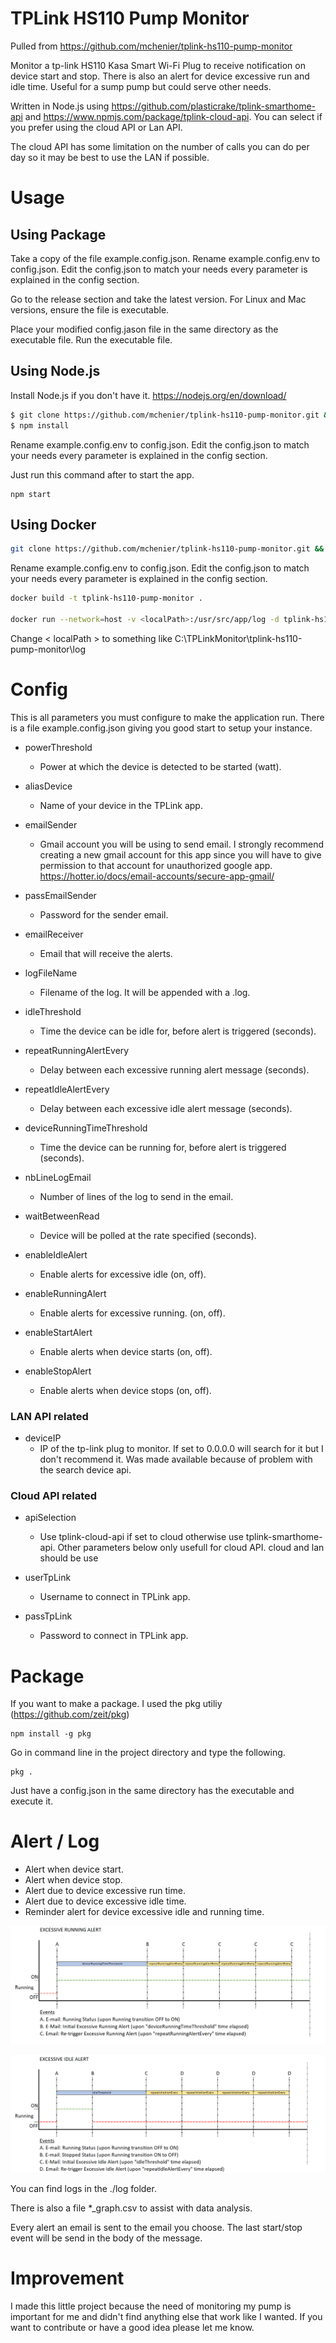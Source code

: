 # TPLink HS110 Pump Monitor
Pulled from https://github.com/mchenier/tplink-hs110-pump-monitor

Monitor a tp-link HS110 Kasa Smart Wi-Fi Plug to receive notification on device start and stop.
There is also an alert for device excessive run and idle time.
Useful for a sump pump but could serve other needs.

Written in Node.js using https://github.com/plasticrake/tplink-smarthome-api and https://www.npmjs.com/package/tplink-cloud-api.
You can select if you prefer using the cloud API or Lan API.

The cloud API has some limitation on the number of calls you can do per day so it may be best to use the LAN if possible.

# Usage 

## Using Package

Take a copy of the file example.config.json.
Rename example.config.env to config.json.
Edit the config.json to match your needs every parameter is explained in the config section.

Go to the release section and take the latest version. For Linux and Mac versions, ensure the file is executable.

Place your modified config.jason file in the same directory as the executable file. Run the executable file.

## Using Node.js

Install Node.js if you don't have it. https://nodejs.org/en/download/

```sh
$ git clone https://github.com/mchenier/tplink-hs110-pump-monitor.git && cd tplink-hs110-pump-monitor
$ npm install
```

Rename example.config.env to config.json.
Edit the config.json to match your needs every parameter is explained in the config section.

Just run this command after to start the app.
```
npm start
```

## Using Docker

```sh
git clone https://github.com/mchenier/tplink-hs110-pump-monitor.git && cd tplink-hs110-pump-monitor
```

Rename example.config.env to config.json.
Edit the config.json to match your needs every parameter is explained in the config section.

```sh
docker build -t tplink-hs110-pump-monitor .

docker run --network=host -v <localPath>:/usr/src/app/log -d tplink-hs110-pump-monitor
```

Change < localPath > to something like C:\TPLinkMonitor\tplink-hs110-pump-monitor\log

# Config

This is all parameters you must configure to make the application run. There is a file example.config.json giving you good start to setup your instance.

+ powerThreshold
    + Power at which the device is detected to be started (watt).

+ aliasDevice
    + Name of your device in the TPLink app.

+ emailSender
    + Gmail account you will be using to send email.
    I strongly recommend creating a new gmail account for this app since you will have to give permission to that account for unauthorized google app.
    https://hotter.io/docs/email-accounts/secure-app-gmail/

+ passEmailSender
    + Password for the sender email.

+ emailReceiver
    + Email that will receive the alerts.

+ logFileName
    + Filename of the log. It will be appended with a .log.

+ idleThreshold
    + Time the device can be idle for, before alert is triggered (seconds).

+ repeatRunningAlertEvery
    + Delay between each excessive running alert message (seconds).

+ repeatIdleAlertEvery
    + Delay between each excessive idle alert message (seconds).

+ deviceRunningTimeThreshold
    + Time the device can be running for, before alert is triggered (seconds).

+ nbLineLogEmail
    + Number of lines of the log to send in the email.

+ waitBetweenRead
    + Device will be polled at the rate specified (seconds).

+ enableIdleAlert
    + Enable alerts for excessive idle (on, off).

+ enableRunningAlert
    + Enable alerts for excessive running. (on, off).

+ enableStartAlert
    + Enable alerts when device starts (on, off).

+ enableStopAlert
    + Enable alerts when device stops (on, off).

### LAN API related

+ deviceIP
    + IP of the tp-link plug to monitor. If set to 0.0.0.0 will search for it but I don't recommend it. Was made available because of problem with the search device api.

### Cloud API related

+ apiSelection
    + Use tplink-cloud-api if set to cloud otherwise use tplink-smarthome-api. Other parameters below only usefull for cloud API.
    cloud and lan should be use

+ userTpLink
    + Username to connect in TPLink app.

+ passTpLink
    + Password to connect in TPLink app.

# Package

If you want to make a package. I used the pkg utiliy (https://github.com/zeit/pkg)

```
npm install -g pkg
```

Go in command line in the project directory and type the following.

```
pkg .
```

Just have a config.json in the same directory has the executable and execute it.

# Alert / Log

+ Alert when device start.
+ Alert when device stop.
+ Alert due to device excessive run time.
+ Alert due to device excessive idle time.
+ Reminder alert for device excessive idle and running time.

![Excessive Running Alerts](https://github.com/vdasilva/tplink-hs110-pump-monitor/blob/master/Excessive%20Running%20Alert.png)

![Excessive Idle Alerts](https://github.com/vdasilva/tplink-hs110-pump-monitor/blob/master/Excessive%20Idle%20Alert.png)

You can find logs in the ./log folder. 

There is also a file *_graph.csv to assist with data analysis.

Every alert an email is sent to the email you choose. The last start/stop event will be send in the body of the message.

# Improvement

I made this little project because the need of monitoring my pump is important for me and didn't find anything else that work like I wanted.
If you want to contribute or have a good idea please let me know.
